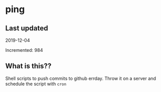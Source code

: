 # ping

## Last updated
2019-12-04

Incremented: 984

## What is this??
Shell scripts to push commits to github errday. Throw it on a server and schedule the script with `cron`
